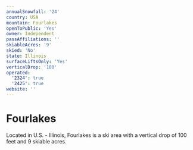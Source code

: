 ```yaml
---
annualSnowfall: '24'
country: USA
mountain: Fourlakes
openToPublic: 'Yes'
owner: Independent
passAffiliations: ''
skiableAcres: '9'
skied: 'No'
state: Illinois
surfaceLiftsOnly: 'Yes'
verticalDrop: '100'
operated:
  '2324': true
  '2425': true
website: ''
---
```



# Fourlakes

Located in U.S. - Illinois, Fourlakes is a ski area with a vertical drop of 100 feet and 9 skiable acres.
